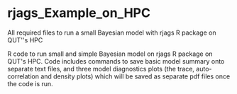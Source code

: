 # rjags_Example_on_HPC
All required files to run a small Bayesian model with rjags R package on QUT''s HPC

R code to run small and simple Bayesian model on rjags R package on QUT's HPC. Code includes commands to save basic model summary onto separate text files, and three model diagnostics plots (the trace, auto-correlation and density plots) which will be saved as separate pdf files once the code is run.
